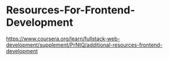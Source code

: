 # Resources-For-Frontend-Development

https://www.coursera.org/learn/fullstack-web-development/supplement/PrNtQ/additional-resources-frontend-development
